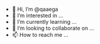 - 👋 Hi, I’m @qaaega
- 👀 I’m interested in ...
- 🌱 I’m currently learning ...
- 💞️ I’m looking to collaborate on ...
- 📫 How to reach me ...

<!---
qaaega/qaaega is a ✨ special ✨ repository because its `README.md` (this file) appears on your GitHub profile.
You can click the Preview link to take a look at your changes.
--->
